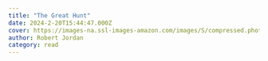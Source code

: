 ```yaml
---
title: "The Great Hunt"
date: 2024-2-20T15:44:47.000Z
cover: https://images-na.ssl-images-amazon.com/images/S/compressed.photo.goodreads.com/books/1659905799i/233649.jpg
author: Robert Jordan
category: read
---
```

